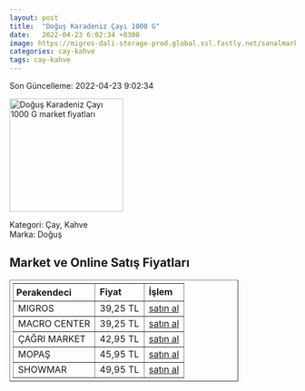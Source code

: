 ```yaml
---
layout: post
title:  "Doğuş Karadeniz Çayı 1000 G"
date:   2022-04-23 6:02:34 +0300
image: https://migros-dali-storage-prod.global.ssl.fastly.net/sanalmarket/product/03118206/03118206-d16a73-1650x1650.jpg
categories: cay-kahve
tags: cay-kahve
---
```


Son Güncelleme: 2022-04-23 9:02:34

<img src="https://migros-dali-storage-prod.global.ssl.fastly.net/sanalmarket/product/03118206/03118206-d16a73-1650x1650.jpg" width="200" alt="Doğuş Karadeniz Çayı 1000 G market fiyatları" />

Kategori: Çay, Kahve
<br />
Marka: Doğuş

<h2>Market ve Online Satış Fiyatları</h2>

<table border="1" style="padding: 5px;width:80%;">
  <tr>
    <td style="padding: 5px;"><strong>Perakendeci</strong></td>
    <td><strong>Fiyat</strong></td>
    <td><strong>İşlem</strong></td>
  </tr>
  <tr>
              <td title="Migros">MIGROS</td>
              <td>39,25 TL</td>
              <td><a title="Migros" target="_blank" href="https://www.migros.com.tr/dogus-karadeniz-cayi-1000-g-p-2f947e">satın al</a></td>
            </tr><tr>
              <td title="Macro Center">MACRO CENTER</td>
              <td>39,25 TL</td>
              <td><a title="Macro Center" target="_blank" href="https://www.macrocenter.com.tr/dogus-karadeniz-cayi-1000-g-p-2f947e">satın al</a></td>
            </tr><tr>
              <td title="Çağrı Market">ÇAĞRI MARKET</td>
              <td>42,95 TL</td>
              <td><a title="Çağrı Market" target="_blank" href="https://www.cagri.com/dogus-karadeniz-cayi-1000-gr">satın al</a></td>
            </tr><tr>
              <td title="Mopaş">MOPAŞ</td>
              <td>45,95 TL</td>
              <td><a title="Mopaş" target="_blank" href="https://mopas.com.tr/dogus-filiz-cay-siyah-1000-gr/p/77416">satın al</a></td>
            </tr><tr>
              <td title="Showmar">SHOWMAR</td>
              <td>49,95 TL</td>
              <td><a title="Showmar" target="_blank" href="https://www.showmar.com.tr/urun/dogus-cay-karadeniz-1000gr">satın al</a></td>
            </tr>
</table>
